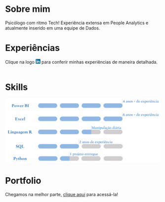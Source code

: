 # Sobre mim <br>
Psicólogo com ritmo Tech! Experiência extensa em People Analytics e atualmente inserido em uma equipe de Dados.

# Experiências<br>
Clique na logo  <a href="https://www.linkedin.com/in/gtex/"><img src="images/linkedin_icon.png" width="3%" alt="Meu Linkedin!"></a>  para conferir minhas experiências de maneira detalhada.
<br><br>

# Skills <br>
![](images/Skills_GitHub.png)

# Portfolio <br>
Chegamos na melhor parte, <a href="https://gabrielteixeira2004.github.io/Gabriel-Portfolio/portfolio">clique aqui</a> para acessá-la!
